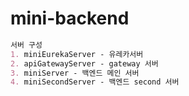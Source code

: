# mini-backend

```markdown
서버 구성
1. miniEurekaServer - 유레카서버
2. apiGatewayServer - gateway 서버
3. miniServer - 백엔드 메인 서버
4. miniSecondServer - 백엔드 second 서버

